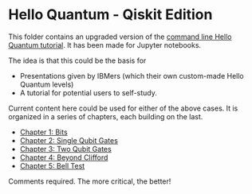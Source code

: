 # Hello Quantum - Qiskit Edition

This folder contains an upgraded version of the [command line Hello Quantum tutorial](https://medium.com/qiskit/visualizing-bits-and-qubits-9af287047b28). It has been made for Jupyter notebooks.

The idea is that this could be the basis for
* Presentations given by IBMers (which their own custom-made Hello Quantum levels)
* A tutorial for potential users to self-study.

Current content here could be used for either of the above cases. It is organized in a series of chapters, each building on the last.

* [Chapter 1: Bits](Bits.ipynb)
* [Chapter 2: Single Qubit Gates](2_Single-Qubit-Gates.ipynb)
* [Chapter 3: Two Qubit Gates](3_Two-Qubit-Gates.ipynb)
* [Chapter 4: Beyond Clifford](4_Beyond-Clifford.ipynb)
* [Chapter 5: Bell Test](5_Bell-Test.ipynb)

Comments required. The more critical, the better!
